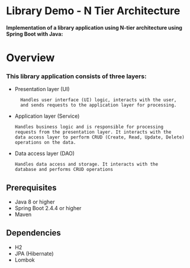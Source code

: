 # Library Demo - N Tier Architecture

#### Implementation of a library application using N-tier architecture using Spring Boot with Java:

# Overview 

### This library application consists of three layers:

- Presentation layer (UI) 
        
        Handles user interface (UI) logic, interacts with the user,
        and sends requests to the application layer for processing. 

- Application layer (Service) 

      Handles business logic and is responsible for processing
      requests from the presentation layer. It interacts with the 
      data access layer to perform CRUD (Create, Read, Update, Delete) 
      operations on the data.

- Data access layer (DAO)

      Handles data access and storage. It interacts with the
      database and performs CRUD operations


## Prerequisites
- Java 8 or higher 
- Spring Boot 2.4.4 or higher 
- Maven


## Dependencies
- H2
- JPA (Hibernate)
- Lombok